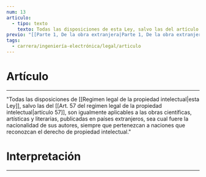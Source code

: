 ```yaml
---
num: 13
articulo:
  - tipo: texto
    texto: Todas las disposiciones de esta Ley, salvo las del artículo 57, son igualmente aplicables a las obras científicas, artísticas y literarias, publicadas en países extranjeros, sea cual fuere la nacionalidad de sus autores, siempre que pertenezcan a naciones que reconozcan el derecho de propiedad intelectual.
previo: "[[Parte 1, De la obra extranjera|Parte 1, De la obra extranjera]]"
tags:
  - carrera/ingeniería-electrónica/legal/articulo
---
```

# Artículo
---
"Todas las disposiciones de [[Regimen legal de la propiedad intelectual|esta Ley]], salvo las del [[Art. 57 del regimen legal de la propiedad intelectual|artículo 57]], son igualmente aplicables a las obras científicas, artísticas y literarias, publicadas en países extranjeros, sea cual fuere la nacionalidad de sus autores, siempre que pertenezcan a naciones que reconozcan el derecho de propiedad intelectual."

# Interpretación
---
